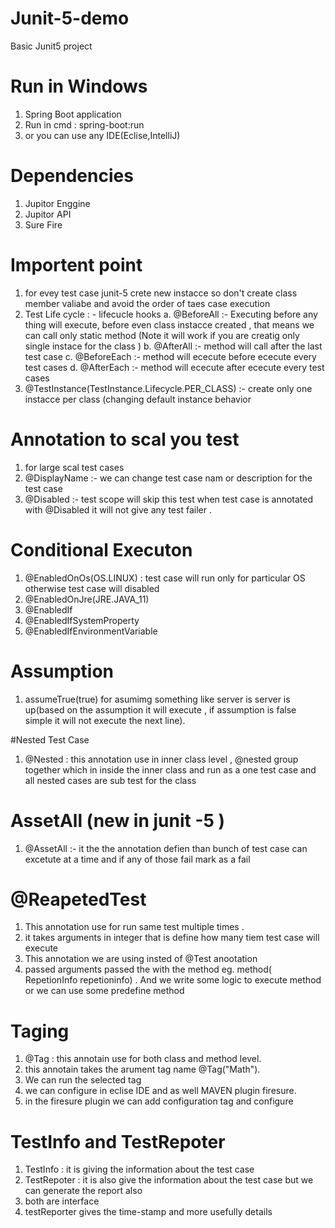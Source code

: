 # Junit-5-demo
Basic Junit5 project
# Run in Windows
1. Spring Boot application 
2. Run in cmd  : spring-boot:run
3. or you can use any IDE(Eclise,IntelliJ)
# Dependencies 
1. Jupitor Enggine
2. Jupitor API
3. Sure Fire 

# Importent point 
1. for evey  test case junit-5 crete new instacce so don't create class member valiabe and avoid the order of taes case execution
2. Test Life cycle : - lifecucle hooks 
	a. @BeforeAll :- Executing before any thing will execute, before even class instacce created , that means we can call only static method (Note it will work  if you are creatig only single instace for the class )
	b. @AfterAll :- method will call after the last test case
	c. @BeforeEach :- method will ececute before ececute every test cases
	d. @AfterEach :- method will ececute after ececute every test cases
3. @TestInstance(TestInstance.Lifecycle.PER_CLASS)	:- create only one instacce per class (changing default instance behavior 

# Annotation to scal you test 
1. for large scal test cases
2. @DisplayName :- we can change test case nam or description for the test case
3. @Disabled :- test scope will skip this test when test case is annotated with @Disabled it will not give any test failer . 

# Conditional Executon
1. @EnabledOnOs(OS.LINUX) : test case will run only for particular OS otherwise test case will disabled 
2. @EnabledOnJre(JRE.JAVA_11)
3. @EnabledIf
4. @EnabledIfSystemProperty
5. @EnabledIfEnvironmentVariable

# Assumption 
1. assumeTrue(true) for asumimg something like server is server is up(based on the assumption it will execute , if assumption is false simple it will not execute the next line).

#Nested Test Case 
1. @Nested : this annotation use in inner class level , @nested group together which in inside the inner class and run as a one test case and all nested cases are sub test for the class

# AssetAll (new in junit -5 )
1. @AssetAll :-  it the the annotation defien than bunch of test case can excetute at a time and if any of those fail mark as a fail 

# @ReapetedTest
1. This annotation use for run same test multiple times . 
2. it takes arguments in integer that is define how many tiem test case will execute
3. This annotation we are using insted of @Test anootation
4. passed arguments passed the with the method eg. method( RepetionInfo repetioninfo) . And we write some logic to execute method or we can use some predefine method

# Taging
1. @Tag : this annotain use for both class and method level. 
2. this annotain takes the arument tag name @Tag("Math"). 
3. We can run the selected tag 
4. we can configure in eclise IDE and as well MAVEN plugin firesure.
5. in the firesure plugin we can add configuration tag and configure

# TestInfo and TestRepoter
1. TestInfo : it is giving the information about the test case
2. TestRepoter :  it is also give the information about the test case but we can generate the report also 
3. both are interface
4. testReporter gives the time-stamp and more usefully details 